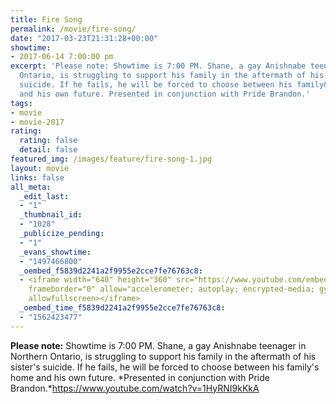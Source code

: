 ```yaml
---
title: Fire Song
permalink: /movie/fire-song/
date: "2017-03-23T21:31:28+00:00"
showtime:
- 2017-06-14 7:00:00 pm
excerpt: 'Please note: Showtime is 7:00 PM. Shane, a gay Anishnabe teenager in Northern
  Ontario, is struggling to support his family in the aftermath of his sister&#8217;s
  suicide. If he fails, he will be forced to choose between his family&#8217;s home
  and his own future. Presented in conjunction with Pride Brandon.'
tags:
- movie
- movie-2017
rating:
  rating: false
  detail: false
featured_img: /images/feature/fire-song-1.jpg
layout: movie
links: false
all_meta:
  _edit_last:
  - "1"
  _thumbnail_id:
  - "1028"
  _publicize_pending:
  - "1"
  _evans_showtime:
  - "1497466800"
  _oembed_f5839d2241a2f9955e2cce7fe76763c8:
  - <iframe width="640" height="360" src="https://www.youtube.com/embed/1HyRNI9kKkA?feature=oembed"
    frameborder="0" allow="accelerometer; autoplay; encrypted-media; gyroscope; picture-in-picture"
    allowfullscreen></iframe>
  _oembed_time_f5839d2241a2f9955e2cce7fe76763c8:
  - "1562423477"
---
```


**Please note:** Showtime is 7:00 PM. Shane, a gay Anishnabe teenager in Northern Ontario, is struggling to support his family in the aftermath of his sister's suicide. If he fails, he will be forced to choose between his family's home and his own future. *Presented in conjunction with Pride Brandon.*https://www.youtube.com/watch?v=1HyRNI9kKkA